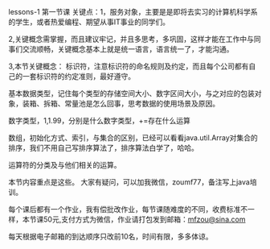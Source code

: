 lessons-1
第一节课 关键点：1，服务对象，主要是是即将去实习的计算机科学系的学生，或者热爱编程、期望从事IT事业的同学们。

2,关键概念需掌握，而且建议牢记，并且多思考，多巩固，这样才能在工作中与同事们交流顺畅，关键概念基本上就是统一语言，语言统一了，才能沟通。

3,本节关键概念： 标识符，注意标识符的命名规则及约定，而且每个公司都有自己的一套标识符的约定准则，最好遵守。

基本数据类型，记住每个类型的存储空间大小、数字区间大小，与之对应的包装对象，装箱、拆箱、常量池是怎么回事，思考数据的使用场景及原因。

数字类型，1,1.99，分别是什么数字类型，+=存在什么运算

数组，初始化方式、索引，与集合的区别，已经可以看看java.util.Array对集合的排序，我们不用自己写排序算法了，排序算法白学了，哈哈。

运算符的分类及与他们相关的运算。

本节内容重点是这些。 大家有疑问，可以加我微信，zoumf77，备注写上java培训。

每个课后都有一个作业，我有偿批改作业，每节课随难度的不同，收费标准不一样，本节课50元,支付方式为微信，作业请打包发到邮箱：mfzou@sina.com

每天根据电子邮箱的到达顺序只改前10名，时间有限，多多体谅。